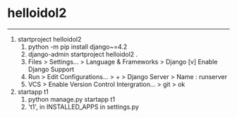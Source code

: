 # helloidol2
---

1. startproject helloidol2
   1. python -m pip install django~=4.2 
   2. django-admin startproject helloidol2 .
   3. Files > Settings... > Language & Frameworks > Django
      [v] Enable Django Support
   4. Run > Edit Configurations... > + > Django Server > Name : runserver
   5. VCS > Enable Version Control Intergration... > git > ok
2. startapp t1
   1. python manage.py startapp t1
   2. 't1', in INSTALLED_APPS in settings.py